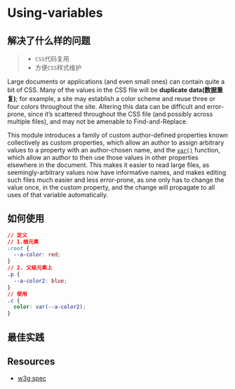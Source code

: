 # Using-variables

## 解决了什么样的问题

> - `CSS`代码复用
> - 方便`CSS`样式维护

Large documents or applications (and even small ones) can contain quite a bit of CSS. Many of the values in the CSS file will be **duplicate data(数据重复)**; for example, a site may establish a color scheme and reuse three or four colors throughout the site. Altering this data can be difficult and error-prone, since it’s scattered throughout the CSS file (and possibly across multiple files), and may not be amenable to Find-and-Replace.

This module introduces a family of custom author-defined properties known collectively as custom properties, which allow an author to assign arbitrary values to a property with an author-chosen name, and the [`var()`](https://www.w3.org/TR/css-variables-1/#funcdef-var) function, which allow an author to then use those values in other properties elsewhere in the document. This makes it easier to read large files, as seemingly-arbitrary values now have informative names, and makes editing such files much easier and less error-prone, as one only has to change the value once, in the custom property, and the change will propagate to all uses of that variable automatically.

## 如何使用

```css
// 定义
// 1.根元素
:root {
  --a-color: red;
}
// 2. 父级元素上
.p {
  --a-color2: blue;
}
// 使用
.c {
  color: var(--a-color2);
}
```

## 最佳实践

## Resources

- [w3g spec](https://www.w3.org/TR/css-variables-1/#using-variables)
